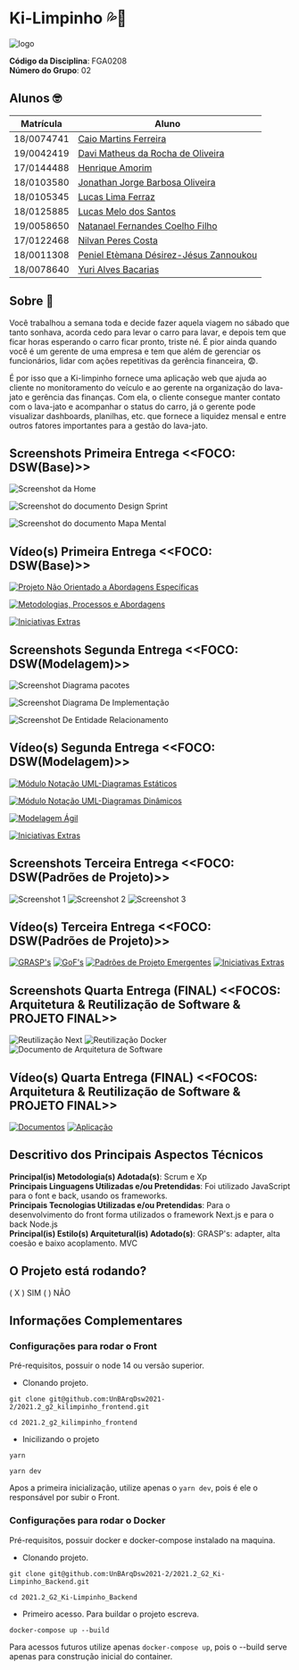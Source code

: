 # Ki-Limpinho 💦🚗

![logo](docs/assets/img/personalizacao/logoRodas.svg) 

**Código da Disciplina**: FGA0208<br>
**Número do Grupo**: 02<br>

## Alunos 🤓
|Matrícula | Aluno |
| -- | -- |
| 18/0074741  |  [Caio Martins Ferreira](https://github.com/linktocaio) |
| 19/0042419  |  [Davi Matheus da Rocha de Oliveira](https://github.com/DaviMatheus) |
| 17/0144488  |  [Henrique Amorim](https://github.com/HenriqueAmorim20) |
| 18/0103580  |  [Jonathan Jorge Barbosa Oliveira](https://github.com/Jonathan-Oliveira) |
| 18/0105345  |  [Lucas Lima Ferraz](https://github.com/mibasFerraz) |
| 18/0125885  |  [Lucas Melo dos Santos](https://github.com/luucas-melo) |
| 19/0058650  |  [Natanael Fernandes Coelho Filho](https://github.com/fernandes-natanael) |
| 17/0122468  |  [Nilvan Peres Costa](https://github.com/NilvanPeres) |
| 18/0011308  |  [Peniel Etèmana Désirez-Jésus Zannoukou](https://github.com/zpeniel09) |
| 18/0078640  |  [Yuri Alves Bacarias](https://github.com/yuriAlves5) |

## Sobre 🤔
Você trabalhou a semana toda e decide fazer aquela viagem no sábado que tanto sonhava, acorda cedo para levar o carro para lavar, e depois tem que ficar horas esperando o carro ficar pronto, triste né. É pior ainda quando você é um gerente de uma empresa e tem que além de gerenciar os funcionários, lidar com ações repetitivas da gerência financeira, 😨.

É por isso que a Ki-limpinho fornece uma aplicação web que ajuda ao cliente no monitoramento do veículo e ao gerente na organização do lava-jato e gerência das finanças. Com ela, o cliente consegue manter contato com o lava-jato e acompanhar o status do carro, já o gerente pode visualizar dashboards, planilhas, etc. que fornece a liquidez mensal e entre outros fatores importantes para a gestão do lava-jato.

## Screenshots Primeira Entrega <<FOCO: DSW(Base)>>

![Screenshot da Home](docs/assets/img/screenshots/entrega1/screen1.png)

![Screenshot do documento Design Sprint](docs/assets/img/screenshots/entrega1/screen2.png)

![Screenshot do documento Mapa Mental](docs/assets/img/screenshots/entrega1/screen3.png)


## Vídeo(s) Primeira Entrega <<FOCO: DSW(Base)>>

[![Projeto Não Orientado a Abordagens Específicas](docs/assets/img/screenshots/entrega1/Thumb-1.png)](https://youtu.be/NOMtTlRX-6E)

[![Metodologias, Processos e Abordagens](docs/assets/img/screenshots/entrega1/Thumb-2.png)](https://youtu.be/ysbCv35X5WY)

[![Iniciativas Extras](docs/assets/img/screenshots/entrega1/Thumb-3.png)](https://youtu.be/ME-ElzwlVs0)

## Screenshots Segunda Entrega <<FOCO: DSW(Modelagem)>>

![Screenshot Diagrama pacotes](docs/assets/img/screenshots/entrega2/screen1.png)

![Screenshot Diagrama De Implementação](docs/assets/img/screenshots/entrega2/screen2.png)

![Screenshot De Entidade Relacionamento](docs/assets/img/screenshots/entrega2/screen3-V1.png)

## Vídeo(s) Segunda Entrega <<FOCO: DSW(Modelagem)>>

[![Módulo Notação UML-Diagramas Estáticos](docs/assets/img/screenshots/entrega2/Thumb-V1.png)](https://youtu.be/eWh2CRP5xsk)

[![Módulo Notação UML-Diagramas Dinâmicos](docs/assets/img/screenshots/entrega2/Thumb-2-V1.png)](https://www.youtube.com/watch?v=SRXFpjQESlw)

[![Modelagem Ágil](docs/assets/img/screenshots/entrega2/Thumb-1-V1.png)](https://www.youtube.com/watch?v=yqWRY3LcKrg)

[![Iniciativas Extras](docs/assets/img/screenshots/entrega2/Thumb-3-V1.png)](https://www.youtube.com/watch?v=WBk3WFXbHGU)

## Screenshots Terceira Entrega <<FOCO: DSW(Padrões de Projeto)>>

![Screenshot 1](docs/assets/img/screenshots/entrega3/sc1.jpg)
![Screenshot 2](docs/assets/img/screenshots/entrega3/sc2.jpg)
![Screenshot 3](docs/assets/img/screenshots/entrega3/sc3.jpg)

## Vídeo(s) Terceira Entrega <<FOCO: DSW(Padrões de Projeto)>>

[![GRASP's](docs/assets/img/screenshots/entrega3/thumbGRASP.png)](https://youtu.be/yo2EaORhJVo)
[![GoF's](docs/assets/img/screenshots/entrega3/thumbGOFS.png)](https://youtu.be/c6FY5MfW3Rc)
[![Padrões de Projeto Emergentes](docs/assets/img/screenshots/entrega3/thumbPadroesEmergentes.png)](https://youtu.be/cZJIIPAEC-E)
[![Iniciativas Extras](docs/assets/img/screenshots/entrega3/thumbIniciativasExtras.png)](https://www.youtube.com/watch?v=lB12Kmqjkjk)

## Screenshots Quarta Entrega (FINAL) <<FOCOS: Arquitetura & Reutilização de Software & PROJETO FINAL>>


![Reutilização Next](docs/assets/img/screenshots/entrega4/sc1.jpg)
![Reutilização Docker](docs/assets/img/screenshots/entrega4/sc2.png)
![Documento de Arquitetura de Software](docs/assets/img/screenshots/entrega4/sc3.png)

## Vídeo(s) Quarta Entrega (FINAL) <<FOCOS: Arquitetura & Reutilização de Software & PROJETO FINAL>>

[![Documentos](docs/assets/img/screenshots/entrega4/thumbDocs.png)](https://youtu.be/jE-lXad90xk)
[![Aplicação](docs/assets/img/screenshots/entrega4/thumbAplicacao.png)](https://youtu.be/jE-lXad90xk)

## Descritivo dos Principais Aspectos Técnicos 
**Principal(is) Metodologia(s) Adotada(s)**: 
Scrum e Xp<br>
**Principais Linguagens Utilizadas e/ou Pretendidas**: 
Foi utilizado JavaScript para o font e back, usando os frameworks.<br>
**Principais Tecnologias Utilizadas e/ou Pretendidas**: 
Para o desenvolvimento do front forma utilizados o framework Next.js e para o back Node.js<br>
**Principal(is) Estilo(s) Arquitetural(is) Adotado(s)**: 
GRASP's: adapter, alta coesão e baixo acoplamento. MVC<br>

## O Projeto está rodando?
( X ) SIM
( ) NÃO

## Informações Complementares 

### Configurações para rodar o Front

Pré-requisitos, possuir o node 14 ou versão superior.

- Clonando projeto.

```shell
git clone git@github.com:UnBArqDsw2021-2/2021.2_g2_kilimpinho_frontend.git

cd 2021.2_g2_kilimpinho_frontend
```

- Inicilizando o projeto

```shell
yarn

yarn dev
```

Apos a primeira inicialização, utilize apenas o `yarn dev`, pois é ele o responsável por subir o Front.


### Configurações para rodar o Docker

Pré-requisitos, possuir docker e docker-compose instalado na maquina.

- Clonando projeto.

```shell
git clone git@github.com:UnBArqDsw2021-2/2021.2_G2_Ki-Limpinho_Backend.git

cd 2021.2_G2_Ki-Limpinho_Backend
```

- Primeiro acesso. Para buildar o projeto escreva.

```shell
docker-compose up --build
```

Para acessos futuros utilize apenas `docker-compose up`, pois o --build serve apenas para construção inicial do container.